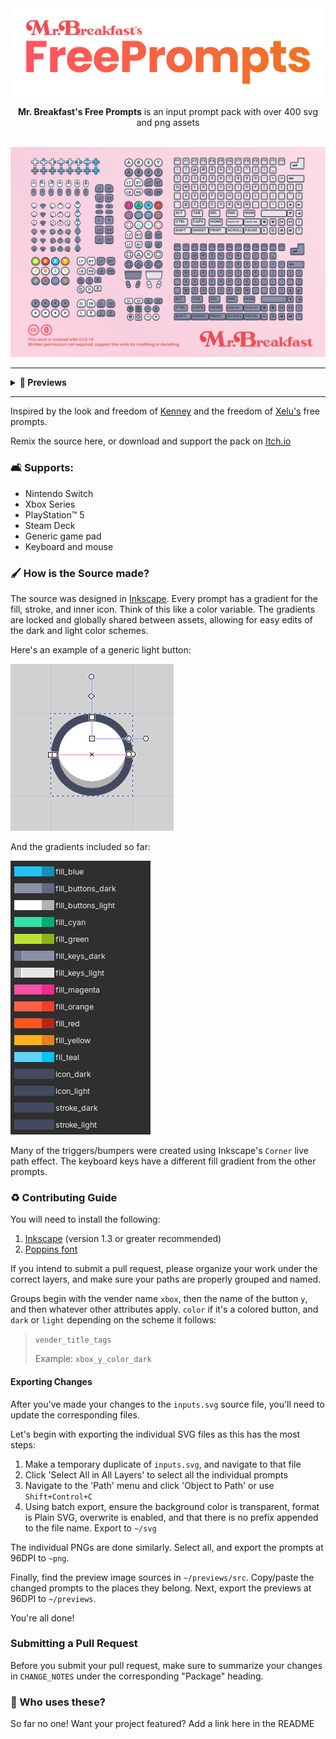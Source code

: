 <div align="center">
 <img src="meta/center_title.png" alt="Mr. Breakfast's Free Prompts" width="500"/>  
</div>

<p align="center">
 <b>Mr. Breakfast's Free Prompts</b> is an input prompt pack with over 400 svg and png assets 
 <br>
 
 <br>
</p>

<div align="center">
 <img src="previews/preview.png" alt="pack preview" width="550"/>
</div>

---

<details>
  <summary><b>🍬 Previews</b></summary>
 
   <img src="previews/generic_preview.png" alt="generic preview"/>
   <img src="previews/keyboard_preview.png" alt="keyboard and mouse preview"/>
   <img src="previews/switch_preview.png" alt="switch preview"/>
   <img src="previews/ps5_preview.png" alt="ps5 preview"/>
   <img src="previews/xbox_preview.png" alt="xbox preview"/>
   <img src="previews/steamdeck_preview.png" alt="steam deck preview"/>

</details>

---

Inspired by the look and freedom of [Kenney](https://kenney.nl/assets/input-prompts-pixel-16) and the freedom of [Xelu's](https://thoseawesomeguys.com/prompts/) free prompts.

Remix the source here, or download and support the pack on [Itch.io](https://mrbreakfastsdelight.itch.io/mr-breakfasts-free-prompts)

### 🛋️ Supports:
- Nintendo Switch
- Xbox Series
- PlayStation™ 5
- Steam Deck
- Generic game pad
- Keyboard and mouse

### 🖌️ How is the Source made?
The source was designed in [Inkscape](https://inkscape.org/). Every prompt has a gradient for the fill, stroke, and inner icon. Think of this like a color variable. The gradients are locked and globally shared between assets, allowing for easy edits of the dark and light color schemes.


Here's an example of a generic light button:

![image](meta/button_example.png)

And the gradients included so far:

![image](meta/gradient_names.png)

Many of the triggers/bumpers were created using Inkscape's `Corner` live path effect. The keyboard keys have a different fill gradient from the other prompts.

### ♻️ Contributing Guide

You will need to install the following:

1. [Inkscape](https://inkscape.org/) (version 1.3 or greater recommended)
2. [Poppins font](https://fonts.google.com/specimen/Poppins)

If you intend to submit a pull request, please organize your work under the correct layers, and make sure your paths are properly grouped and named.

Groups begin with the vender name `xbox`, then the name of the button `y`, and then whatever other attributes apply. `color` if it's a colored button, and `dark` or `light` depending on the scheme it follows:

> `vender_title_tags`
> 
> Example: `xbox_y_color_dark`

#### Exporting Changes
After you've made your changes to the `inputs.svg` source file, you'll need to update the corresponding files.  

Let's begin with exporting the individual SVG files as this has the most steps:
1. Make a temporary duplicate of `inputs.svg`, and navigate to that file
2. Click 'Select All in All Layers' to select all the individual prompts
3. Navigate to the 'Path' menu and click 'Object to Path' or use `Shift+Control+C`
4. Using batch export, ensure the background color is transparent, format is Plain SVG, overwrite is enabled, and that there is no prefix appended to the file name. Export to `~/svg`

The individual PNGs are done similarly. Select all, and export the prompts at 96DPI to `~png`.

Finally, find the preview image sources in `~/previews/src`. Copy/paste the changed prompts to the places they belong. Next, export the previews at 96DPI to `~/previews`.

You're all done!

### Submitting a Pull Request
Before you submit your pull request, make sure to summarize your changes in `CHANGE_NOTES` under the corresponding "Package" heading.

### 🎂 Who uses these?
So far no one! Want your project featured? Add a link here in the README

